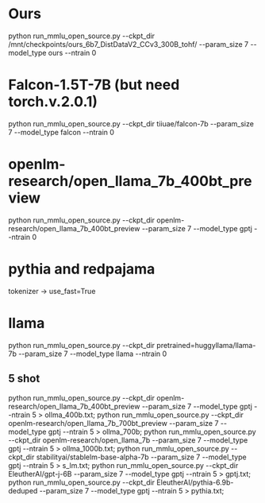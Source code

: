 # Ours
python run_mmlu_open_source.py --ckpt_dir /mnt/checkpoints/ours_6b7_DistDataV2_CCv3_300B_tohf/ --param_size 7 --model_type ours --ntrain 0

# Falcon-1.5T-7B (but need torch.v.2.0.1)
python run_mmlu_open_source.py --ckpt_dir tiiuae/falcon-7b --param_size 7 --model_type falcon --ntrain 0

# openlm-research/open_llama_7b_400bt_preview
python run_mmlu_open_source.py --ckpt_dir openlm-research/open_llama_7b_400bt_preview --param_size 7 --model_type gptj --ntrain 0

# pythia and redpajama
tokenizer -> use_fast=True

# llama
python run_mmlu_open_source.py --ckpt_dir pretrained=huggyllama/llama-7b --param_size 7 --model_type llama --ntrain 0




## 5 shot
python run_mmlu_open_source.py --ckpt_dir openlm-research/open_llama_7b_400bt_preview --param_size 7 --model_type gptj --ntrain 5 > ollma_400b.txt; python run_mmlu_open_source.py --ckpt_dir openlm-research/open_llama_7b_700bt_preview --param_size 7 --model_type gptj --ntrain 5 > ollma_700b; python run_mmlu_open_source.py --ckpt_dir openlm-research/open_llama_7b --param_size 7 --model_type gptj --ntrain 5 > ollma_1000b.txt; python run_mmlu_open_source.py --ckpt_dir stabilityai/stablelm-base-alpha-7b --param_size 7 --model_type gptj --ntrain 5 > s_lm.txt; python run_mmlu_open_source.py --ckpt_dir EleutherAI/gpt-j-6B --param_size 7 --model_type gptj --ntrain 5 > gptj.txt; python run_mmlu_open_source.py --ckpt_dir EleutherAI/pythia-6.9b-deduped --param_size 7 --model_type gptj --ntrain 5 > pythia.txt; 